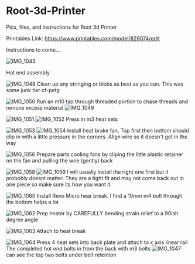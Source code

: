 # Root-3d-Printer
Pics, files, and instructions for Root 3d Printer

Printables Link: https://www.printables.com/model/829074/edit

Instructions to come...

![IMG_1043](https://github.com/Squaredwaves/Root-3d-Printer/assets/78972129/2c3a1056-9323-4334-bd4a-3d9b5e29addc)


Hot end assembly

![IMG_1048](https://github.com/Squaredwaves/Root-3d-Printer/assets/78972129/e975b61e-831c-4bf1-9982-0db49d955184)
Clean up any stringing or blobs as best as you can. This was some junk tier cf-petg

![IMG_1050](https://github.com/Squaredwaves/Root-3d-Printer/assets/78972129/43130541-2c5e-455c-89b6-d40ae5cb6cac)
Run an m10 tap through threaded portion to chase threads and remove excess material
![IMG_1049](https://github.com/Squaredwaves/Root-3d-Printer/assets/78972129/96383bda-fc15-46f5-bfc4-e05a3f0b7fcc)


![IMG_1051](https://github.com/Squaredwaves/Root-3d-Printer/assets/78972129/45e6fbe9-a96d-431f-a38a-776fcc15c7d0)
![IMG_1052](https://github.com/Squaredwaves/Root-3d-Printer/assets/78972129/8847d7cb-bbff-479d-8e91-416a03626ab0)
Press in m3 heat sets

![IMG_1053](https://github.com/Squaredwaves/Root-3d-Printer/assets/78972129/1bae35b1-cff2-4fc2-91bb-c335bbe49709)
![IMG_1054](https://github.com/Squaredwaves/Root-3d-Printer/assets/78972129/b8401a61-e009-4166-ab47-22b73affa089)
Install heat brake fan. Top first then bottom should clip in with a little pressure in the corners. Align wire so it doesn't get in the way

![IMG_1056](https://github.com/Squaredwaves/Root-3d-Printer/assets/78972129/78a0490c-6f3e-4f7d-9bd2-24142bcd73a7)
Prepare parts cooling fans by cliping the little plastic retainer on the fan and pulling the wire (gently) back


![IMG_1058](https://github.com/Squaredwaves/Root-3d-Printer/assets/78972129/98894a63-9318-4cea-9eea-03a1f32e7cf2)
![IMG_1059](https://github.com/Squaredwaves/Root-3d-Printer/assets/78972129/b5cecbc2-d9f6-4025-b6f7-4c5609ec434a)
I will usually install the right one first but it probobly doesnt matter. They are a tight fit and may not come back out in one piece so make sure its how you want it.

![IMG_1060](https://github.com/Squaredwaves/Root-3d-Printer/assets/78972129/747878af-01c5-432d-acda-8bef5673fb93)
Install Revo Micro hear break. I find a 10mm m4 bolt through the bottom helps a lot

![IMG_1062](https://github.com/Squaredwaves/Root-3d-Printer/assets/78972129/ce08a653-5b86-432a-98f4-066af11c1ec4)
Prep heater by CAREFULLY bending strain relief to a 90ish degree angle

![IMG_1063](https://github.com/Squaredwaves/Root-3d-Printer/assets/78972129/43416c3a-84a8-4929-8218-8123a310d6e1)
Attach to heat break

![IMG_1064](https://github.com/Squaredwaves/Root-3d-Printer/assets/78972129/2fe5db2c-ba8d-4465-a2a5-daef898ffae0)
Press 4 heat sets into back plate and attach to x axis linear rail
The completed hot end  bolts in from the back with m3 bolts
![IMG_1047](https://github.com/Squaredwaves/Root-3d-Printer/assets/78972129/6d3911fa-9a9b-4910-a841-71795d6b9f33)
can see the top two bolts under belt retention
